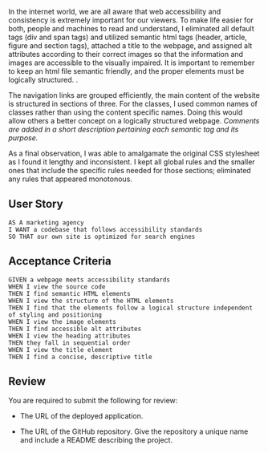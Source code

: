 In the internet world, we are all aware that web accessibility and consistency is extremely important for our viewers. To make life easier for both, people and machines to read and understand,  I eliminated all default tags (div and span tags) and utilized semantic html tags (header, article, figure and section tags), attached a title to the webpage, and assigned alt attributes according to their correct images so that the information and images are accessible to the visually impaired. It is important to remember to keep an html file semantic friendly, and the proper elements must be logically structured. .

The navigation links are grouped efficiently, the main content of the website is structured in sections of three. For the classes, I used common names of classes rather than using the content specific names. Doing this would allow others a better concept on a logically structured webpage.  *Comments are added in a short description pertaining each semantic tag and its purpose.*

As a final observation, I was able to amalgamate the original CSS stylesheet as I found it lengthy and inconsistent.  I kept all global rules and the smaller ones that include the specific rules needed for those sections; eliminated any rules that appeared monotonous.  

## User Story

```
AS A marketing agency
I WANT a codebase that follows accessibility standards
SO THAT our own site is optimized for search engines
```

## Acceptance Criteria

```
GIVEN a webpage meets accessibility standards
WHEN I view the source code
THEN I find semantic HTML elements
WHEN I view the structure of the HTML elements
THEN I find that the elements follow a logical structure independent of styling and positioning
WHEN I view the image elements
THEN I find accessible alt attributes
WHEN I view the heading attributes
THEN they fall in sequential order
WHEN I view the title element
THEN I find a concise, descriptive title
```

## Review

You are required to submit the following for review:

* The URL of the deployed application.

* The URL of the GitHub repository. Give the repository a unique name and include a README describing the project.
